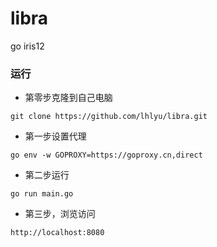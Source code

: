 # libra
go iris12

### 运行

- 第零步克隆到自己电脑

`git clone https://github.com/lhlyu/libra.git`

- 第一步设置代理

`go env -w GOPROXY=https://goproxy.cn,direct`

- 第二步运行

`go run main.go`

- 第三步，浏览访问

`http://localhost:8080`